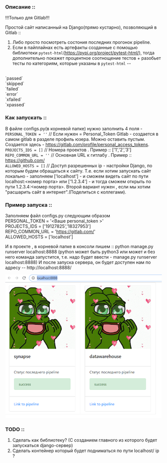 ### Описание ::
!!!Только для Gitlab!!!

Простой сайт написанный на Django(прямо кустарно), позволяющий в Gitlab ::
1. Либо просто посмотреть состония последних прогонок pipeline.
2. Если в пайплайнах есть артефакты созданные с помощью библиотеки `pytest-html`(https://pypi.org/project/pytest-html/),
  тогда дополнительно покажет процентное соотнощение тестов + разобьет тесты по категориям, которые
  указаны в `pytest-html` --
<br>
  `passed`
<br>
  `skipped`
<br>
  `failed`
<br>
  `error`
<br>
  `xfailed`
<br>
  `xpassed`
<br>


### Как запускать ::
В файле configs.py(в корневой папке) нужно заполнить 4 поля -
<br>
`PERSONAL_TOKEN = ''` // Если нужен = Personal_Token Gitlab - создается в самом gitlab в разделе профиль юзера. Можно оставить пустым.
Создается здесь - https://gitlab.com/profile/personal_access_tokens. 
<br>
`PROJECTS_IDS = []` // Номера проектов . Пример :: ['1','2','3']
<br>
`REPO_COMMON_URL = ''` // Основная URL к гитлабу . Пример :: https://github.com/
<br>
`ALLOWED_HOSTS = []` // Доступ разрешенных ip - настройки Django, по которым будем обращаться к сайту.
Т.е. если хотим запускать сайт локально - заполняем ['localhost'] - и сможем видеть сайт по пути localhost:<номер порта>
или ['1.2.3.4'] - и тогда сможем открыть по пути 1.2.3.4:<номер порта>. Второй вариант нужен , если
мы хотим "расшарить сайт в интернет".(Поделиться с коллегами).
<br>


### Пример запуска ::
Заполняем файл configs.py следующим образом 
<br>
PERSONAL_TOKEN = '<Ваше personal_token >'
<br>
PROJECTS_IDS = ['19127825','18327953']
<br>
REPO_COMMON_URL = 'https://gitlab.com/'
<br>
ALLOWED_HOSTS = ['localhost']
<br>

И в проекте , в корневой папке в консоли пишем ::
python manage.py runserver localhost:8888
(python может быть python3 или может и без него команда запустится, 
т.е. надо будет ввести - manage.py runserver localhost:8888)
И после запуска сервера, он будет доступен нам по адресу -- http://localhost:8888/

![](https://github.com/s191k/pytest_pepe_html_report/raw/master/example_pepe.png)

### TODO ::
1. Сделать как библиотеку? (С созданием главного из которого будет запускаться django-сервер)
2. Сделать контейнер который будет подниматься по пути localhost/ ip ? 
